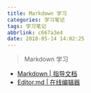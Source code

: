```yaml
---
title: Markdown 学习
categories: 学习笔记
tags: 学习笔记
abbrlink: c667a3e4
date: 2018-05-14 14:02:25
---
```


>Markdown 学习
- [Markdown | 指导文档](http://www.markdown.cn/)
- [Editor.md | 在线编辑器](https://pandao.github.io/editor.md/examples/dynamic-create-editormd.html)
